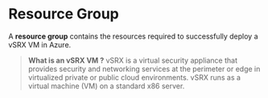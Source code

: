 # Resource Group

A **resource group** contains the resources required to successfully deploy a vSRX VM in Azure.

> **What is an vSRX VM ?**
> vSRX is a virtual security appliance that provides security and 
> networking services at the perimeter or edge in virtualized private 
> or public cloud environments. vSRX runs as a virtual machine (VM) on 
> a standard x86 server.